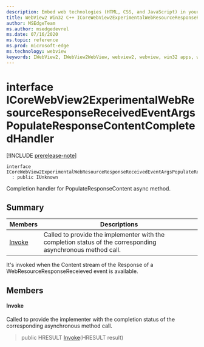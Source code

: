 ```yaml
---
description: Embed web technologies (HTML, CSS, and JavaScript) in your native applications with the Microsoft Edge WebView2 control
title: WebView2 Win32 C++ ICoreWebView2ExperimentalWebResourceResponseReceivedEventArgsPopulateResponseContentCompletedHandler
author: MSEdgeTeam
ms.author: msedgedevrel
ms.date: 07/16/2020
ms.topic: reference
ms.prod: microsoft-edge
ms.technology: webview
keywords: IWebView2, IWebView2WebView, webview2, webview, win32 apps, win32, edge, ICoreWebView2, ICoreWebView2Controller, browser control, edge html, ICoreWebView2ExperimentalWebResourceResponseReceivedEventArgsPopulateResponseContentCompletedHandler
---
```


# interface ICoreWebView2ExperimentalWebResourceResponseReceivedEventArgsPopulateResponseContentCompletedHandler 

[!INCLUDE [prerelease-note](../../includes/prerelease-note.md)]

```
interface ICoreWebView2ExperimentalWebResourceResponseReceivedEventArgsPopulateResponseContentCompletedHandler
  : public IUnknown
```

Completion handler for PopulateResponseContent async method.

## Summary

 Members                        | Descriptions
--------------------------------|---------------------------------------------
[Invoke](#invoke) | Called to provide the implementer with the completion status of the corresponding asynchronous method call.

It's invoked when the Content stream of the Response of a WebResourceResponseReceieved event is available.

## Members

#### Invoke 

Called to provide the implementer with the completion status of the corresponding asynchronous method call.

> public HRESULT [Invoke](#invoke)(HRESULT result)

